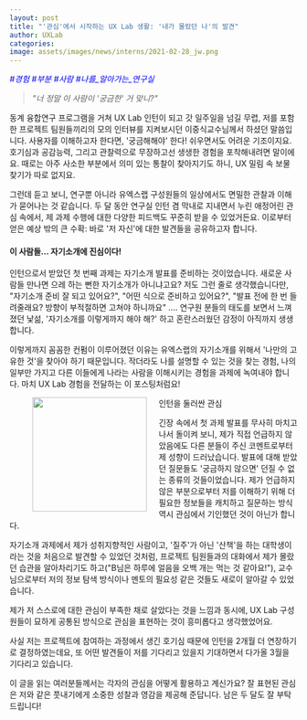 ```yaml
---
layout: post
title: "'관심'에서 시작하는 UX Lab 생활: '내가 몰랐던 나'의 발견"
author: UXLab
categories:
image: assets/images/news/interns/2021-02-28_jw.png
---
```


<p style="color:blue; font-style: oblique">#경험 #부분 #사람 #나를_알아가는_연구실</p>

> _"너 정말 이 사람이 '궁금한' 거 맞니?"_

동계 융합연구 프로그램을 거쳐 UX Lab 인턴이 되고 갓 일주일을 넘길 무렵, 저를 포함한 프로젝트 팀원들끼리의 모의 인터뷰를 지켜보시던 이중식교수님께서 하셨던 말씀입니다. 사용자를 이해하고자 한다면, '궁금해해야' 한다! 쉬우면서도 어려운 기조이지요. 호기심과 공감능력, 그리고 관찰력으로 무장하고선 생생한 경험을 포착해내려면 말이에요. 때로는 아주 사소한 부분에서 의미 있는 통찰이 찾아지기도 하니, UX 밀림 속 보물찾기가 따로 없지요.

그런데 듣고 보니, 연구뿐 아니라 유엑스랩 구성원들의 일상에서도 면밀한 관찰과 이해가 묻어나는 것 같습니다. 두 달 동안 연구실 인턴 겸 막내로 지내면서 누린 애정어린 관심 속에서, 제 과제 수행에 대한 다양한 피드백도 꾸준히 받을 수 있었거든요. 이로부터 얻은 예상 밖의 큰 수확: 바로 '저 자신'에 대한 발견들을 공유하고자 합니다.

#### 이 사람들... 자기소개에 진심이다!

인턴으로서 받았던 첫 번째 과제는 자기소개 발표를 준비하는 것이었습니다. 새로운 사람들 만나면 으레 하는 뻔한 자기소개가 아니냐고요? 저도 그런 줄로 생각했습니다만, "자기소개 준비 잘 되고 있어요?", "어떤 식으로 준비하고 있어요?", "발표 전에 한 번 들려줄래요? 방향이 부적절하면 고쳐야 하니까요" .... 연구원 분들의 태도를 보면서 느껴졌던 낯섦, '자기소개를 이렇게까지 해야 해?' 하고 혼란스러웠던 감정이 아직까지 생생합니다.

이렇게까지 꼼꼼한 컨펌이 이루어졌던 이유는 유엑스랩의 자기소개를 위해서 '나만의 고유한 것'을 찾아야 하기 때문입니다. 작더라도 나를 설명할 수 있는 것을 찾는 경험, 나의 일부만 가지고 다른 이들에게 나라는 사람을 이해시키는 경험을 과제에 녹여내야 합니다. 마치 UX Lab 경험을 전달하는 이 포스팅처럼요!

<figure>
    <img src="{{site.baseurl}}/assets/images/news/interns/2021-02-28_jw.png" style = "float: left; width: 200px; margin-right: 5%">
    <figcatption>인턴을 둘러싼 관심</figcatption>
</figure>
긴장 속에서 첫 과제 발표를 무사히 마치고 나서 돌이켜 보니, 제가 직접 언급하지 않았음에도 다른 분들이 주신 코멘트로부터 제 성향이 드러났습니다. 발표에 대해 받았던 질문들도 '궁금하지 않으면' 던질 수 없는 종류의 것들이었습니다. 제가 언급하지 않은 부분으로부터 저를 이해하기 위해 더 필요한 정보들을 캐치하고 질문하는 방식 역시 관심에서 기인했던 것이 아닌가 합니다.

<p>
자기소개 과제에서 제가 성취지향적인 사람이고, '질주'가 아닌 '산책'을 하는 대학생이라는 것을 처음으로 발견할 수 있었던 것처럼, 프로젝트 팀원들과의 대화에서 제가 몰랐던 습관을 알아차리기도 하고("B님은 하루에 얼음을 오백 개는 먹는 것 같아요!"), 교수님으로부터 저의 정보 탐색 방식이나 멘토의 필요성 같은 것들도 새로이 알아갈 수 있었습니다.

<p>
제가 저 스스로에 대한 관심이 부족한 채로 살았다는 것을 느낌과 동시에, UX Lab 구성원들이 묘하게 공통된 방식으로 관심을 표현하는 것이 흥미롭다고 생각했었어요.

<p>
사실 저는 프로젝트에 참여하는 과정에서 생긴 호기심 때문에 인턴을 2개월 더 연장하기로 결정하였는데요, 또 어떤 발견들이 저를 기다리고 있을지 기대하면서 다가올 3월을 기다리고 있습니다.

<p>
이 글을 읽는 여러분들께서는 각자의 관심을 어떻게 활용하고 계신가요? 잘 표현된 관심은 저와 같은 풋내기에게 소중한 성찰과 영감을 제공해 준답니다. 남은 두 달도 잘 부탁드립니다!
